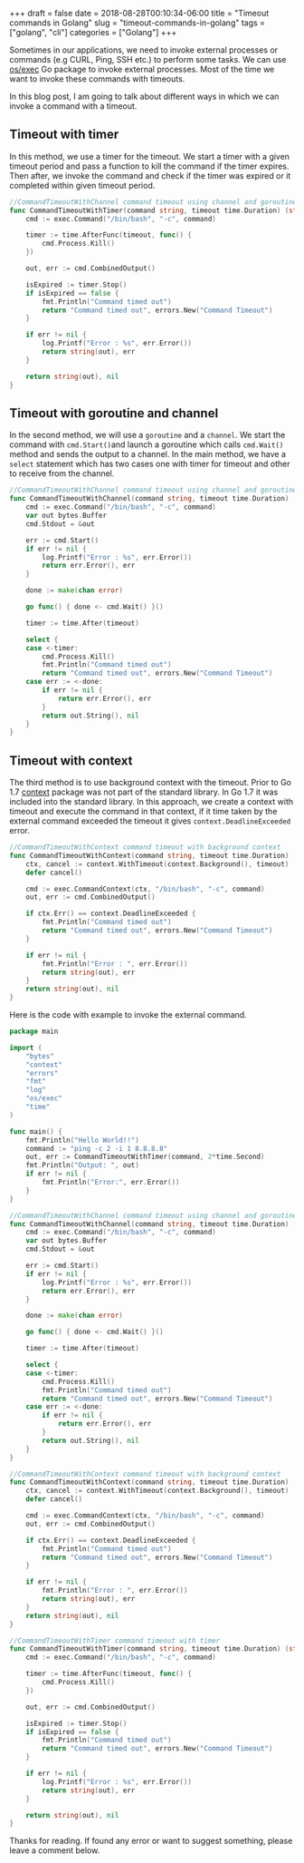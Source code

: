 +++ 
draft = false
date = 2018-08-28T00:10:34-06:00
title = "Timeout commands in Golang"
slug = "timeout-commands-in-golang"
tags = ["golang", "cli"]
categories = ["Golang"]
+++

Sometimes in our applications, we need to invoke external processes or commands (e.g CURL, Ping, SSH etc.) to perform some tasks. We can use [os/exec](https://pkg.go.dev/os/exec) Go package to invoke external processes. Most of the time we want to invoke these commands with timeouts.

In this blog post, I am going to talk about different ways in which we can invoke a command with a timeout.

## Timeout with timer

In this method, we use a timer for the timeout. We start a timer with a given timeout period and pass a function to kill the command if the timer expires. Then after, we invoke the command and check if the timer was expired or it completed within given timeout period.

```go
//CommandTimeoutWithChannel command timeout using channel and goroutine
func CommandTimeoutWithTimer(command string, timeout time.Duration) (string, error) {
	cmd := exec.Command("/bin/bash", "-c", command)

	timer := time.AfterFunc(timeout, func() {
		cmd.Process.Kill()
	})

	out, err := cmd.CombinedOutput()

	isExpired := timer.Stop()
	if isExpired == false {
		fmt.Println("Command timed out")
		return "Command timed out", errors.New("Command Timeout")
	}

	if err != nil {
		log.Printf("Error : %s", err.Error())
		return string(out), err
	}

	return string(out), nil
}
```

## Timeout with goroutine and channel

In the second method, we will use a `goroutine` and a `channel`. We start the command with `cmd.Start()`and launch a goroutine which calls `cmd.Wait()` method and sends the output to a channel. In the main method, we have a `select` statement which has two cases one with timer for timeout and other to receive from the channel.

```go
//CommandTimeoutWithChannel command timeout using channel and goroutine
func CommandTimeoutWithChannel(command string, timeout time.Duration) (string, error) {
	cmd := exec.Command("/bin/bash", "-c", command)
	var out bytes.Buffer
	cmd.Stdout = &out

	err := cmd.Start()
	if err != nil {
		log.Printf("Error : %s", err.Error())
		return err.Error(), err
	}

	done := make(chan error)

	go func() { done <- cmd.Wait() }()

	timer := time.After(timeout)

	select {
	case <-timer:
		cmd.Process.Kill()
		fmt.Println("Command timed out")
		return "Command timed out", errors.New("Command Timeout")
	case err := <-done:
		if err != nil {
			return err.Error(), err
		}
		return out.String(), nil
	}
}
```

## Timeout with context

The third method is to use background context with the timeout. Prior to Go 1.7 [context](https://pkg.go.dev/context) package was not part of the standard library. In Go 1.7 it was included into the standard library. In this approach, we create a context with timeout and execute the command in that context, if it time taken by the external command exceeded the timeout it gives `context.DeadlineExceeded` error.

```go
//CommandTimeoutWithContext command timeout with background context
func CommandTimeoutWithContext(command string, timeout time.Duration) (string, error) {
	ctx, cancel := context.WithTimeout(context.Background(), timeout)
	defer cancel()

	cmd := exec.CommandContext(ctx, "/bin/bash", "-c", command)
	out, err := cmd.CombinedOutput()

	if ctx.Err() == context.DeadlineExceeded {
		fmt.Println("Command timed out")
		return "Command timed out", errors.New("Command Timeout")
	}

	if err != nil {
		fmt.Println("Error : ", err.Error())
		return string(out), err
	}
	return string(out), nil
}
```

Here is the code with example to invoke the external command.

```go
package main

import (
	"bytes"
	"context"
	"errors"
	"fmt"
	"log"
	"os/exec"
	"time"
)

func main() {
	fmt.Println("Hello World!!")
	command := "ping -c 2 -i 1 8.8.8.8"
	out, err := CommandTimeoutWithTimer(command, 2*time.Second)
	fmt.Println("Output: ", out)
	if err != nil {
		fmt.Println("Error:", err.Error())
	}
}

//CommandTimeoutWithChannel command timeout using channel and goroutine
func CommandTimeoutWithChannel(command string, timeout time.Duration) (string, error) {
	cmd := exec.Command("/bin/bash", "-c", command)
	var out bytes.Buffer
	cmd.Stdout = &out

	err := cmd.Start()
	if err != nil {
		log.Printf("Error : %s", err.Error())
		return err.Error(), err
	}

	done := make(chan error)

	go func() { done <- cmd.Wait() }()

	timer := time.After(timeout)

	select {
	case <-timer:
		cmd.Process.Kill()
		fmt.Println("Command timed out")
		return "Command timed out", errors.New("Command Timeout")
	case err := <-done:
		if err != nil {
			return err.Error(), err
		}
		return out.String(), nil
	}
}

//CommandTimeoutWithContext command timeout with background context
func CommandTimeoutWithContext(command string, timeout time.Duration) (string, error) {
	ctx, cancel := context.WithTimeout(context.Background(), timeout)
	defer cancel()

	cmd := exec.CommandContext(ctx, "/bin/bash", "-c", command)
	out, err := cmd.CombinedOutput()

	if ctx.Err() == context.DeadlineExceeded {
		fmt.Println("Command timed out")
		return "Command timed out", errors.New("Command Timeout")
	}

	if err != nil {
		fmt.Println("Error : ", err.Error())
		return string(out), err
	}
	return string(out), nil
}

//CommandTimeoutWithTimer command timeout with timer
func CommandTimeoutWithTimer(command string, timeout time.Duration) (string, error) {
	cmd := exec.Command("/bin/bash", "-c", command)

	timer := time.AfterFunc(timeout, func() {
		cmd.Process.Kill()
	})

	out, err := cmd.CombinedOutput()

	isExpired := timer.Stop()
	if isExpired == false {
		fmt.Println("Command timed out")
		return "Command timed out", errors.New("Command Timeout")
	}

	if err != nil {
		log.Printf("Error : %s", err.Error())
		return string(out), err
	}

	return string(out), nil
}
```

Thanks for reading. If found any error or want to suggest something, please leave a comment below.